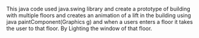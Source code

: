 This java code used java.swing library and create a prototype of building with multiple floors 
and creates an animation of a lift in the building using java paintComponent(Graphics g) and
when a users enters a floor it takes the user to that floor.
By Lighting the window of that floor.